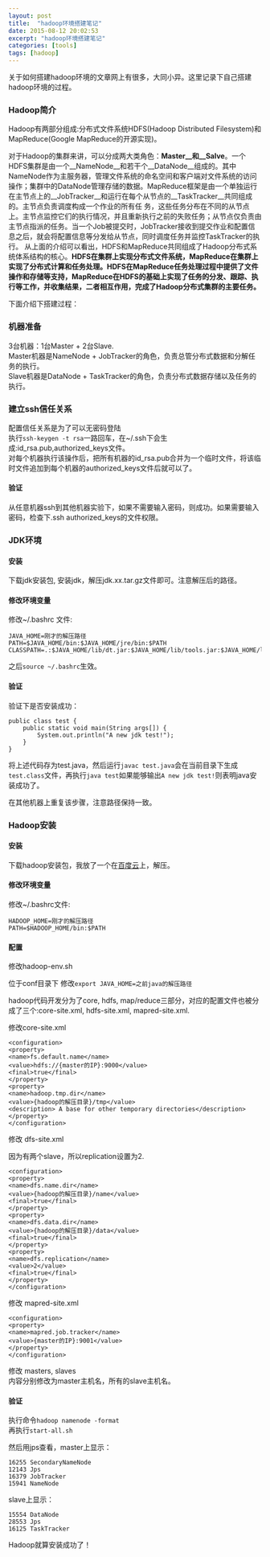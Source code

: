 ```yaml
---
layout: post
title:  "hadoop环境搭建笔记"
date: 2015-08-12 20:02:53
excerpt: "hadoop环境搭建笔记"
categories: [tools]
tags: [hadoop]
---
```


关于如何搭建hadoop环境的文章网上有很多，大同小异。这里记录下自己搭建hadoop环境的过程。

<!--more-->

### Hadoop简介

Hadoop有两部分组成:分布式文件系统HDFS(Hadoop Distributed Filesystem)和MapReduce(Google MapReduce的开源实现)。

对于Hadoop的集群来讲，可以分成两大类角色：__Master__和__Salve__。一个HDFS集群是由一个__NameNode__和若干个__DataNode__组成的。其中NameNode作为主服务器，管理文件系统的命名空间和客户端对文件系统的访问操作；集群中的DataNode管理存储的数据。MapReduce框架是由一个单独运行在主节点上的__JobTracker__和运行在每个从节点的__TaskTracker__共同组成的。主节点负责调度构成一个作业的所有任 务，这些任务分布在不同的从节点上。主节点监控它们的执行情况，并且重新执行之前的失败任务；从节点仅负责由主节点指派的任务。当一个Job被提交时，JobTracker接收到提交作业和配置信息之后，就会将配置信息等分发给从节点，同时调度任务并监控TaskTracker的执行。
从上面的介绍可以看出，HDFS和MapReduce共同组成了Hadoop分布式系统体系结构的核心。__HDFS在集群上实现分布式文件系统，MapReduce在集群上实现了分布式计算和任务处理。HDFS在MapReduce任务处理过程中提供了文件操作和存储等支持，MapReduce在HDFS的基础上实现了任务的分发、跟踪、执行等工作，并收集结果，二者相互作用，完成了Hadoop分布式集群的主要任务。__


下面介绍下搭建过程：

### 机器准备
3台机器：1台Master + 2台Slave.  
Master机器是NameNode + JobTracker的角色，负责总管分布式数据和分解任务的执行。  
Slave机器是DataNode + TaskTracker的角色，负责分布式数据存储以及任务的执行。   

### 建立ssh信任关系
配置信任关系是为了可以无密码登陆  
执行`ssh-keygen -t rsa`一路回车，在~/.ssh下会生成:id\_rsa.pub,authorized\_keys文件。  
对每个机器执行该操作后，把所有机器的id\_rsa.pub合并为一个临时文件，将该临时文件追加到每个机器的authorized\_keys文件后就可以了。
#### 验证
从任意机器ssh到其他机器实验下，如果不需要输入密码，则成功。如果需要输入密码，检查下.ssh authorized\_keys的文件权限。

### JDK环境
#### 安装
下载jdk安装包, 安装jdk，解压jdk.xx.tar.gz文件即可。注意解压后的路径。  
#### 修改环境变量
修改~/.bashrc 文件:   

```
JAVA_HOME=刚才的解压路径
PATH=$JAVA_HOME/bin:$JAVA_HOME/jre/bin:$PATH
CLASSPATH=.:$JAVA_HOME/lib/dt.jar:$JAVA_HOME/lib/tools.jar:$JAVA_HOME/lib:$JAVA_HOME/jre/lib:$JAVA_HOME/jre/lib/rt.jar:$CLASSPATH
```

之后`source ~/.bashrc`生效。  

#### 验证
验证下是否安装成功：  

```
public class test {
    public static void main(String args[]) {
        System.out.println("A new jdk test!");
    }
}
```

将上述代码存为test.java，然后运行`javac test.java`会在当前目录下生成`test.class`文件，再执行`java test`如果能够输出`A new jdk test!`则表明java安装成功了。

在其他机器上重复该步骤，注意路径保持一致。

### Hadoop安装
#### 安装
下载hadoop安装包，我放了一个在[百度云](http://pan.baidu.com/s/1eQhMCfC)上，解压。   

#### 修改环境变量
修改~/.bashrc文件:

```
HADOOP_HOME=刚才的解压路径
PATH=$HADOOP_HOME/bin:$PATH
```
#### 配置
修改hadoop-env.sh   

位于conf目录下
修改`export JAVA_HOME=之前java的解压路径`

hadoop代码开发分为了core, hdfs, map/reduce三部分，对应的配置文件也被分成了三个:core-site.xml, hdfs-site.xml, mapred-site.xml.


修改core-site.xml  

```
<configuration>
<property>
<name>fs.default.name</name>
<value>hdfs://{master的IP}:9000</value>
<final>true</final>
</property>
<property>
<name>hadoop.tmp.dir</name>
<value>{hadoop的解压目录}/tmp</value>
<description> A base for other temporary directories</description>
</property>
</configuration>
```


修改 dfs-site.xml  

因为有两个slave，所以replication设置为2.

```
<configuration>
<property>
<name>dfs.name.dir</name>
<value>{hadoop的解压目录}/name</value>
<final>true</final>
</property>
<property>
<name>dfs.data.dir</name>
<value>{hadoop的解压目录}/data</value>
<final>true</final>
</property>
<property>
<name>dfs.replication</name>
<value>2</value>
<final>true</final>
</property>
</configuration>
```

修改 mapred-site.xml  

```
<configuration>
<property>
<name>mapred.job.tracker</name>
<value>{master的IP}:9001</value>
</property>
</configuration>
```

修改 masters, slaves   
内容分别修改为master主机名，所有的slave主机名。

#### 验证
执行命令`hadoop namenode -format`  
再执行`start-all.sh`

然后用jps查看，master上显示：  

```
16255 SecondaryNameNode
12143 Jps
16379 JobTracker
15941 NameNode
```

slave上显示：

```
15554 DataNode
28553 Jps
16125 TaskTracker
```

Hadoop就算安装成功了！
